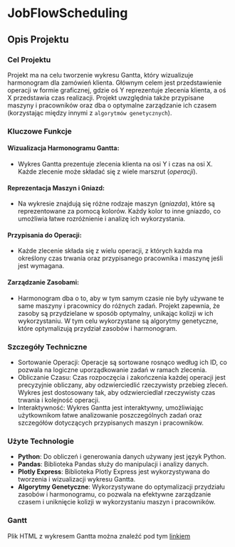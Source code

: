 # JobFlowScheduling

## Opis Projektu

### Cel Projektu
Projekt ma na celu tworzenie wykresu Gantta, który wizualizuje harmonogram dla zamówień klienta. Głównym celem jest przedstawienie operacji w formie graficznej, gdzie oś Y reprezentuje zlecenia klienta, a oś X przedstawia czas realizacji. Projekt uwzględnia także przypisane maszyny i pracowników oraz dba o optymalne zarządzanie ich czasem (korzystając między innymi z `algorytmów genetycznych`).
### Kluczowe Funkcje

#### Wizualizacja Harmonogramu Gantta:
* Wykres Gantta prezentuje zlecenia klienta na osi Y i czas na osi X. Każde zlecenie może składać się z wiele marszrut (*operacji*).

#### Reprezentacja Maszyn i Gniazd:
* Na wykresie znajdują się różne rodzaje maszyn (*gniazda*), które są reprezentowane za pomocą kolorów. Każdy kolor to inne gniazdo, co umożliwia łatwe rozróżnienie i analizę ich wykorzystania.

#### Przypisania do Operacji:
* Każde zlecenie składa się z wielu operacji, z których każda ma określony czas trwania oraz przypisanego pracownika i maszynę jeśli jest wymagana.

#### Zarządzanie Zasobami:
* Harmonogram dba o to, aby w tym samym czasie nie były używane te same maszyny i pracownicy do różnych zadań. Projekt zapewnia, że zasoby są przydzielane w sposób optymalny, unikając kolizji w ich wykorzystaniu. W tym celu wykorzystane są algorytmy genetyczne, które optymalizują przydział zasobów i harmonogram.

### Szczegóły Techniczne

* Sortowanie Operacji: Operacje są sortowane rosnąco według ich ID, co pozwala na logiczne uporządkowanie zadań w ramach zlecenia.
* Obliczanie Czasu: Czas rozpoczęcia i zakończenia każdej operacji jest precyzyjnie obliczany, aby odzwierciedlić rzeczywisty przebieg zleceń. Wykres jest dostosowany tak, aby odzwierciedlał rzeczywisty czas trwania i kolejność operacji.
* Interaktywność: Wykres Gantta jest interaktywny, umożliwiając użytkownikom łatwe analizowanie poszczególnych zadań oraz szczegółów dotyczących przypisanych maszyn i pracowników.

### Użyte Technologie
* **Python**: Do obliczeń i generowania danych używany jest język Python.
* **Pandas**: Biblioteka Pandas służy do manipulacji i analizy danych.
* **Plotly Express**: Biblioteka Plotly Express jest wykorzystywana do tworzenia i wizualizacji wykresu Gantta.
* **Algorytmy Genetyczne**: Wykorzystywane do optymalizacji przydziału zasobów i harmonogramu, co pozwala na efektywne zarządzanie czasem i uniknięcie kolizji w wykorzystaniu maszyn i pracowników.

### Gantt
Plik HTML z wykresem Gantta można znaleźć pod tym [linkiem](git/gant.html)